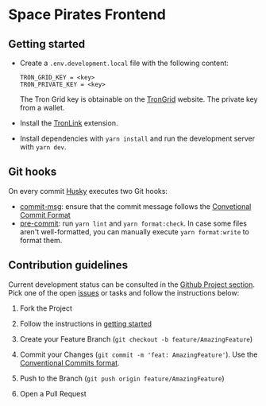 # Space Pirates Frontend

## Getting started

- Create a `.env.development.local` file with the following content:

    ```env
    TRON_GRID_KEY = <key>
    TRON_PRIVATE_KEY = <key>
    ```
    The Tron Grid key is obtainable on the [TronGrid](https://www.trongrid.io/) website. The private key from a wallet.

- Install the [TronLink](https://chrome.google.com/webstore/detail/tronlink/ibnejdfjmmkpcnlpebklmnkoeoihofec) extension.

- Install dependencies with `yarn install` and run the development server with `yarn dev`.

## Git hooks

On every commit [Husky](https://github.com/typicode/husky) executes two Git hooks: 

- [commit-msg](/.husky/commit-msg): ensure that the commit message follows the [Convetional Commit Format](https://www.conventionalcommits.org/en/v1.0.0/)
- [pre-commit](.husky/pre-commit): run `yarn lint` and `yarn format:check`. In case some files aren't well-formatted, you can manually execute `yarn format:write` to format them.

## Contribution guidelines

Current development status can be consulted in the [Github Project section](https://github.com/orgs/DeFi-Space-Pirates/projects/1). Pick one of the open [issues](https://github.com/DeFi-Space-Pirates/space-pirates-frontend/issues) or tasks and follow the instructions below:

1. Fork the Project

2. Follow the instructions in [getting started](#getting-started)

3. Create your Feature Branch (`git checkout -b feature/AmazingFeature`)

4. Commit your Changes (`git commit -m 'feat: AmazingFeature'`). Use the [Conventional Commits format](https://www.conventionalcommits.org/en/v1.0.0/).

5. Push to the Branch (`git push origin feature/AmazingFeature`)

6. Open a Pull Request